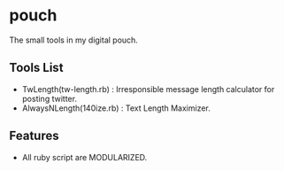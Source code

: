 pouch
=====

The small tools in my digital pouch.

Tools List
---------

* TwLength(tw-length.rb)      : Irresponsible message length calculator for posting twitter.
* AlwaysNLength(140ize.rb)    : Text Length Maximizer.

Features
--------

* All ruby script are MODULARIZED.

